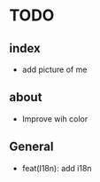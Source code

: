 # TODO

## index

* add picture of me

## about

* Improve wih color

## General

* feat(I18n): add i18n
